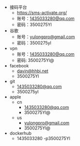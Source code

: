 - 接码平台
	- https://sms-activate.org/
	- 账号：1435033280@qq.com
	- 密码：3500275Yl
- 谷歌
	- 账号：yulongpro@gmail.com
	- 密码：3500275yl
- vpn
	- 账号：1435033280@qq.com
	- 密码:  3500275Yl@
- facebook
	- davin@hhbj.net
	- 3500275Yl
- git
	- 1435033280@qq.com
	- 3500275yl
- apple
	- cn
		- 1435033280@qq.com
		- 3500275Yl@
	- us
		- yulongpro@gmail.com
		- 3500275Yl@
- dockerhub
	- 1435033280 -p3500275Yl